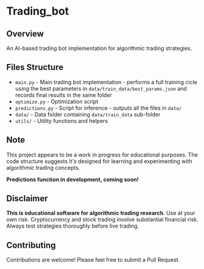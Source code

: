 # Trading_bot

## Overview

An AI-based trading bot implementation for algorithmic trading strategies.

## Files Structure

- `main.py` - Main trading bot implementation - performs a full training cicle using the best parameters in `data/train_data/best_params.json` and records final results in the same folder
- `optimize.py` - Optimization script
- `predictions.py` - Script for inference - outputs all the files in `data/`
- `data/` - Data folder containing `data/train_data` sub-folder
- `utils/` - Utility functions and helpers

## Note

This project appears to be a work in progress for educational purposes. The code structure suggests it's designed for learning and experimenting with algorithmic trading concepts.

**Predictions function in development, coming soon!**

## Disclaimer

**This is educational software for algorithmic trading research**. Use at your own risk. Cryptocurrency and stock trading involve substantial financial risk. Always test strategies thoroughly before live trading.

## Contributing

Contributions are welcome! Please feel free to submit a Pull Request.
